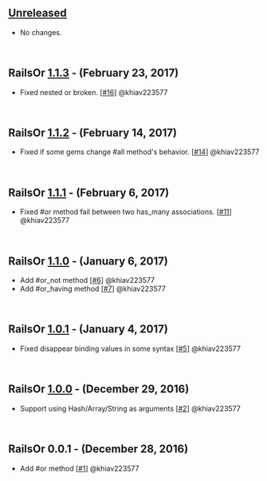 ## [Unreleased]

- No changes.
<br>

## RailsOr [1.1.3] - (February 23, 2017)

- Fixed nested or broken. [[#16](https://github.com/khiav223577/rails_or/pull/16)] @khiav223577
<br>

## RailsOr [1.1.2] - (February 14, 2017)

- Fixed if some gems change #all method's behavior. [[#14](https://github.com/khiav223577/rails_or/pull/14)] @khiav223577
<br>

## RailsOr [1.1.1] - (February 6, 2017)

- Fixed #or method fail between two has_many associations. [[#11](https://github.com/khiav223577/rails_or/pull/11)] @khiav223577
<br>

## RailsOr [1.1.0] - (January 6, 2017)

- Add #or_not method [[#6](https://github.com/khiav223577/rails_or/pull/6)] @khiav223577
- Add #or_having method [[#7](https://github.com/khiav223577/rails_or/pull/7)] @khiav223577
<br>

## RailsOr [1.0.1] - (January 4, 2017)

- Fixed disappear binding values in some syntax [[#5](https://github.com/khiav223577/rails_or/pull/5)] @khiav223577
<br>

## RailsOr [1.0.0] - (December 29, 2016)

- Support using Hash/Array/String as arguments [[#2](https://github.com/khiav223577/rails_or/pull/2)] @khiav223577
<br>

## RailsOr 0.0.1 - (December 28, 2016)

- Add #or method [[#1](https://github.com/khiav223577/rails_or/pull/1)] @khiav223577
<br>

[Unreleased]: https://github.com/khiav223577/rails_or/compare/v1.1.3...HEAD
[1.1.3]: https://github.com/khiav223577/rails_or/compare/v1.1.2...v1.1.3
[1.1.2]: https://github.com/khiav223577/rails_or/compare/v1.1.1...v1.1.2
[1.1.1]: https://github.com/khiav223577/rails_or/compare/v1.1.0...v1.1.1
[1.1.0]: https://github.com/khiav223577/rails_or/compare/v1.0.1...v1.1.0
[1.0.1]: https://github.com/khiav223577/rails_or/compare/v1.0.0...v1.0.1
[1.0.0]: https://github.com/khiav223577/rails_or/compare/v0.0.1...v1.0.0
